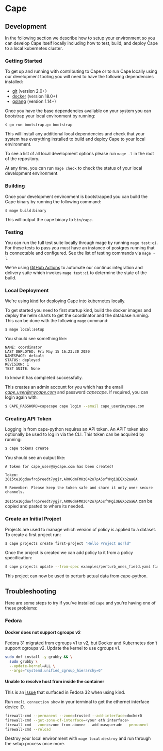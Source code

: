# Cape

## Development

In the following section we describe how to setup your environment so you can
develop Cape itself locally including how to test, build, and deploy Cape to a
local kubernetes cluster.

### Getting Started

To get up and running with contributing to Cape or to run Cape locally using
our development tooling you will need to have the following dependencies
installed:

- [git](https://git-scm.com/) (version 2.0+)
- [docker](https://docs.docker.com/get-docker/) (version 18.0+)
- [golang](https://golang.org/doc/install) (version 1.14+)

Once you have the base dependencies available on your system you can bootstrap
your local environment by running:

```
$ go run bootstrap.go bootstrap
```

This will install any additional local dependencies and check that your system
has everything installed to build and deploy Cape to your local environment.

To see a list of all local development options please run `mage -l` in the root
of the repository.

At any time, you can run `mage check` to check the status of your local
development environment.

### Building

Once your development environment is bootstrapped you can build the Cape binary
by running the following command:

```
$ mage build:binary
```

This will output the cape binary to `bin/cape`.

### Testing

You can run the full test suite locally through mage by running `mage test:ci`.
For these tests to pass you must have an instance of postgres running that is
connectable and configured. See the list of testing commands via `mage -l`.

We're using [GitHub Actions](https://github.com/features/actions) to automate
our continus integration and delivery suite which invokes `mage test:ci` to
determine the state of the build.

### Local Deployment

We're using [kind](https://kind.sigs.k8s.io/) for deploying Cape into kubernetes locally.

To get started you need to first startup kind, build the docker images and deploy the
helm charts to get the coordinator and the database running. This can be done with the
following `mage` command:

```
$ mage local:setup
```

You should see something like:

```
NAME: coordinator
LAST DEPLOYED: Fri May 15 16:23:30 2020
NAMESPACE: default
STATUS: deployed
REVISION: 1
TEST SUITE: None
```

to know it has completed successfully.

This creates an admin account for you which has the email *cape_user@mycape.com*
and password *capecape*. If required, you can login again with:

```bash
$ CAPE_PASSWORD=capecape cape login --email cape_user@mycape.com
```

### Creating API Token

Logging in from cape-python requires an API token. An APIT token also optionally be used to log in via the CLI.
This token can be acquired by running:

```bash
$ cape tokens create
```

You should see an output like:

```
A token for cape_user@mycape.com has been created!

Token:    2015te16gduwfrq5reedt7ygjr,AR0GdmFMKzC42u7pA5sfYMgiQEGXp2aa6A

‼ Remember: Please keep the token safe and share it only over secure channels.
```

`2015te16gduwfrq5reedt7ygjr,AR0GdmFMKzC42u7pA5sfYMgiQEGXp2aa6A` can be copied and pasted to
where its needed.

### Create an Initial Project

Projects are used to manage which version of policy is applied to a dataset. To create a
first project run:

```bash
$ cape projects create first-project "Hello Project World"
```

Once the project is created we can add policy to it from a policy specification:

```bash
$ cape projects update --from-spec examples/perturb_ones_field.yaml first-project
```

This project can now be used to perturb actual data from cape-python.

## Troubleshooting

Here are some steps to try if you've installed `cape` and you're
having one of these problems:

### Fedora

#### Docker does not support cgroups v2

Fedora 31 migrated from cgroups v1 to v2, but Docker and Kubernetes
don't support cgroups v2. Update the kernel to use cgroups v1.

```sh
sudo dnf install -y grubby && \
  sudo grubby \
  --update-kernel=ALL \
  --args="systemd.unified_cgroup_hierarchy=0"
```

#### Unable to resolve host from inside the container

This is an
[issue](https://github.com/kubernetes-sigs/kind/issues/1547) that
surfaced in Fedora 32 when using kind.

Run `nmcli connection show` in your terminal to get the ethernet
interface device ID.

```sh
firewall-cmd --permanent --zone=trusted --add-interface=docker0
firewall-cmd --get-zone-of-interface=<your eth interface>
firewall-cmd --zone=<zone from above> --add-masquerade --permanent
firewall-cmd --reload
```

Destroy your local environment with `mage local:destroy` and run
through the setup process once more.

